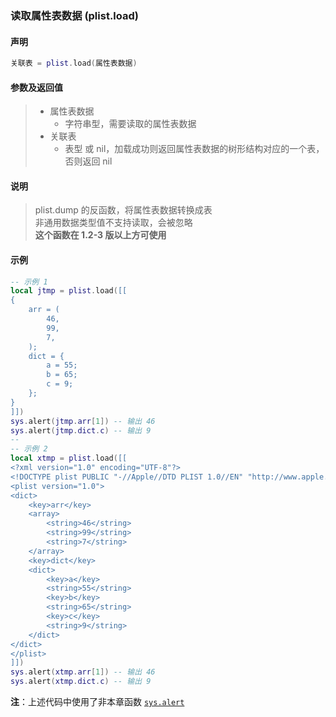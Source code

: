 ### 读取属性表数据 \(**plist\.load**\)


#### 声明
```lua
关联表 = plist.load(属性表数据)
```


#### 参数及返回值
> - 属性表数据
>   - 字符串型，需要读取的属性表数据
> - 关联表
>   - 表型 或 nil，加载成功则返回属性表数据的树形结构对应的一个表，否则返回 nil  


#### 说明
> plist\.dump 的反函数，将属性表数据转换成表  
> 非通用数据类型值不支持读取，会被忽略  
> **这个函数在 1\.2\-3 版以上方可使用**  


#### 示例
```lua
-- 示例 1
local jtmp = plist.load([[
{
    arr = (
        46,
        99,
        7,
    );
    dict = {
        a = 55;
        b = 65;
        c = 9;
    };
}
]])
sys.alert(jtmp.arr[1]) -- 输出 46
sys.alert(jtmp.dict.c) -- 输出 9
--
-- 示例 2
local xtmp = plist.load([[
<?xml version="1.0" encoding="UTF-8"?>
<!DOCTYPE plist PUBLIC "-//Apple//DTD PLIST 1.0//EN" "http://www.apple.com/DTDs/PropertyList-1.0.dtd">
<plist version="1.0">
<dict>
    <key>arr</key>
    <array>
        <string>46</string>
        <string>99</string>
        <string>7</string>
    </array>
    <key>dict</key>
    <dict>
        <key>a</key>
        <string>55</string>
        <key>b</key>
        <string>65</string>
        <key>c</key>
        <string>9</string>
    </dict>
</dict>
</plist>
]])
sys.alert(xtmp.arr[1]) -- 输出 46
sys.alert(xtmp.dict.c) -- 输出 9
```
**注**：上述代码中使用了非本章函数 [`sys.alert`](/Handbook/sys/sys.alert.md)